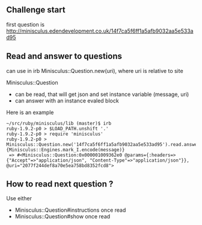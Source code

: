 
Challenge start
---------------
first question is http://minisculus.edendevelopment.co.uk/14f7ca5f6ff1a5afb9032aa5e533ad95

Read and answer to questions
----------------------------
can use in irb Minisculus::Question.new(uri), where uri is relative to site

Minisculus::Question

* can be read, that will get json and set instance variable (message, uri)
* can answer with an instance evaled block


Here is an example

    ~/src/ruby/minisculus/lib (master)$ irb
    ruby-1.9.2-p0 > $LOAD_PATH.unshift '.'
    ruby-1.9.2-p0 > require 'minisculus'
    ruby-1.9.2-p0 > Minisculus::Question.new('14f7ca5f6ff1a5afb9032aa5e533ad95').read.answer {Minisculus::Engines.mark_I.encode(message)}
     => #<Minisculus::Question:0x000001009362e0 @params={:headers=>{"Accept"=>"application/json", "Content-Type"=>"application/json"}}, @uri="2077f244def8a70e5ea758bd8352fcd8">
    
How to read next question ?
---------------------------
Use either 

* Minisculus::Question#instructions once read
* Minisculus::Question#show once read

